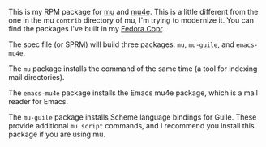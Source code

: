 This is my RPM package for [mu](http://www.djcbsoftware.nl/code/mu/) and
[mu4e](http://www.djcbsoftware.nl/code/mu/mu4e.html). This is a little different
from the one in the mu `contrib` directory of mu, I'm trying to modernize it.
You can find the packages I've built in my [Fedora
Copr](https://copr.fedorainfracloud.org/coprs/eklitzke/mu/).

The spec file (or SPRM) will build three packages: `mu`, `mu-guile`, and
`emacs-mu4e`.

The `mu` package installs the command of the same time (a tool for indexing mail
directories).

The `emacs-mu4e` package installs the Emacs mu4e package, which is a mail reader
for Emacs.

The `mu-guile` package installs Scheme language bindings for Guile. These
provide additional `mu script` commands, and I recommend you install this
package if you are using mu.
